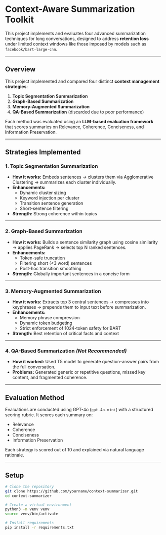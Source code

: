 # Context-Aware Summarization Toolkit

This project implements and evaluates four advanced summarization techniques for long conversations, designed to address **retention loss** under limited context windows like those imposed by models such as `facebook/bart-large-cnn`.

---

## Overview

This project implemented and compared four distinct **context management strategies**:

1. **Topic Segmentation Summarization**
2. **Graph-Based Summarization**
3. **Memory-Augmented Summarization**
4. **QA-Based Summarization** (discarded due to poor performance)

Each method was evaluated using an **LLM-based evaluation framework** that scores summaries on Relevance, Coherence, Conciseness, and Information Preservation.

---

## Strategies Implemented

### 1. Topic Segmentation Summarization
- **How it works:** Embeds sentences → clusters them via Agglomerative Clustering → summarizes each cluster individually.
- **Enhancements:** 
  - Dynamic cluster sizing
  - Keyword injection per cluster
  - Transition sentence generation
  - Short-sentence filtering
- **Strength:** Strong coherence within topics

---

### 2. Graph-Based Summarization
- **How it works:** Builds a sentence similarity graph using cosine similarity → applies PageRank → selects top N ranked sentences.
- **Enhancements:**
  - Token-safe truncation
  - Filtering short (<3 word) sentences
  - Post-hoc transition smoothing
- **Strength:** Globally important sentences in a concise form

---

### 3. Memory-Augmented Summarization
- **How it works:** Extracts top 3 central sentences → compresses into keyphrases → prepends them to input text before summarization.
- **Enhancements:**
  - Memory phrase compression
  - Dynamic token budgeting
  - Strict enforcement of 1024-token safety for BART
- **Strength:** Best retention of critical facts and context

---

### 4. QA-Based Summarization *(Not Recommended)*
- **How it worked:** Used T5 model to generate question–answer pairs from the full conversation.
- **Problems:** Generated generic or repetitive questions, missed key content, and fragmented coherence.

---

## Evaluation Method

Evaluations are conducted using GPT-4o (`gpt-4o-mini`) with a structured scoring rubric. It scores each summary on:
- Relevance
- Coherence
- Conciseness
- Information Preservation

Each strategy is scored out of 10 and explained via natural language rationale.

---

## Setup

```bash
# Clone the repository
git clone https://github.com/yourname/context-summarizer.git
cd context-summarizer

# Create a virtual environment
python3 -m venv venv
source venv/bin/activate

# Install requirements
pip install -r requirements.txt
